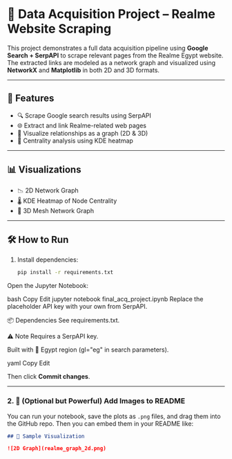 # 📱 Data Acquisition Project – Realme Website Scraping

This project demonstrates a full data acquisition pipeline using **Google Search + SerpAPI** to scrape relevant pages from the Realme Egypt website. The extracted links are modeled as a network graph and visualized using **NetworkX** and **Matplotlib** in both 2D and 3D formats.

---

## 🚀 Features

- 🔍 Scrape Google search results using SerpAPI  
- 🌐 Extract and link Realme-related web pages  
- 🧠 Visualize relationships as a graph (2D & 3D)  
- 🧮 Centrality analysis using KDE heatmap  

---

## 📊 Visualizations

- 📉 2D Network Graph  
- 🌡️ KDE Heatmap of Node Centrality  
- 🧩 3D Mesh Network Graph  

---

## 🛠️ How to Run

1. Install dependencies:
   ```bash
   pip install -r requirements.txt
Open the Jupyter Notebook:

bash
Copy
Edit
jupyter notebook final_acq_project.ipynb
Replace the placeholder API key with your own from SerpAPI.

📦 Dependencies
See requirements.txt.

⚠️ Note
Requires a SerpAPI key.

Built with 📍 Egypt region (gl="eg" in search parameters).

yaml
Copy
Edit

Then click **Commit changes**.

---

### 2. 📸 (Optional but Powerful) Add Images to README

You can run your notebook, save the plots as `.png` files, and drag them into the GitHub repo. Then you can embed them in your README like:

```markdown
## 📸 Sample Visualization

![2D Graph](realme_graph_2d.png)
